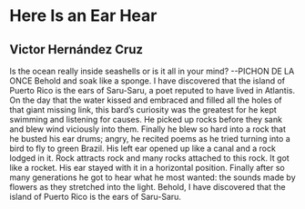 # Here Is an Ear Hear
## Victor Hernández Cruz
Is the ocean really inside seashells
                     or is it all in your mind?
                                                --PICHON DE LA ONCE
Behold and soak like a sponge.
I have discovered that the island of Puerto Rico
is the ears of Saru-Saru, a poet reputed to have lived
in Atlantis. On the day that the water kissed and
embraced and filled all the holes of that giant
missing link, this bard’s curiosity was the greatest
for he kept swimming and listening for causes.
He picked up rocks before they sank and blew
wind viciously into them. Finally he blew so hard
into a rock that he busted his ear drums; angry,
he recited poems as he tried turning into a bird
to fly to green Brazil. His left ear opened up
like a canal and a rock lodged in it. Rock attracts
rock and many rocks attached to this rock. It got
like a rocket. His ear stayed with it in a horizontal
position. Finally after so many generations he got
to hear what he most wanted: the sounds made by flowers
as they stretched into the light. Behold, I have
discovered that the island of Puerto Rico is the
ears of Saru-Saru.